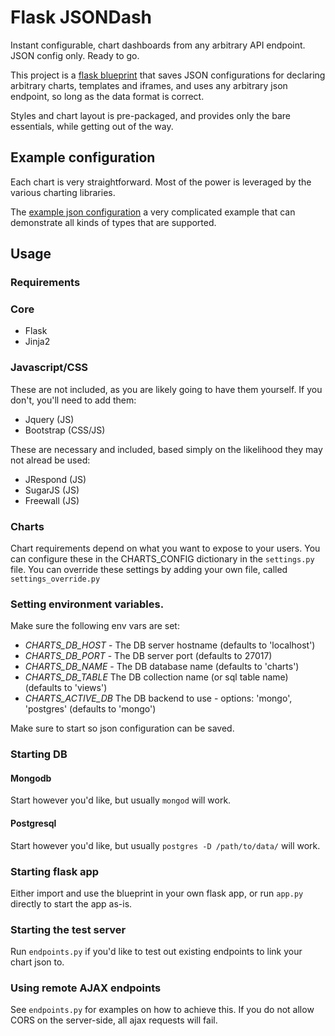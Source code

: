 # Flask JSONDash

Instant configurable, chart dashboards from any arbitrary API endpoint. JSON config only. Ready to go.

This project is a [flask blueprint](http://flask.pocoo.org/docs/0.10/blueprints/) that saves JSON configurations for declaring arbitrary charts, templates and iframes, and uses any arbitrary json endpoint, so long as the data format is correct.

Styles and chart layout is pre-packaged, and provides only the bare essentials, while getting out of the way.

## Example configuration

Each chart is very straightforward. Most of the power is leveraged by the various charting libraries.

The [example json configuration](example.json) a very complicated example that can demonstrate all kinds of types that are supported.

## Usage

### Requirements

### Core

* Flask
* Jinja2

### Javascript/CSS

These are not included, as you are likely going to have them yourself. If you don't, you'll need to add them:

* Jquery (JS)
* Bootstrap (CSS/JS)

These are necessary and included, based simply on the likelihood they may not alread be used:

* JRespond (JS)
* SugarJS (JS)
* Freewall (JS)

### Charts

Chart requirements depend on what you want to expose to your users. You can configure these in the CHARTS_CONFIG dictionary in the `settings.py` file. You can override these settings by adding your own file, called `settings_override.py`

### Setting environment variables.

Make sure the following env vars are set:

* *CHARTS_DB_HOST* - The DB server hostname (defaults to 'localhost')
* *CHARTS_DB_PORT* - The DB server port (defaults to 27017)
* *CHARTS_DB_NAME* - The DB database name (defaults to 'charts')
* *CHARTS_DB_TABLE* The DB collection name (or sql table name) (defaults to 'views')
* *CHARTS_ACTIVE_DB* The DB backend to use - options: 'mongo', 'postgres' (defaults to 'mongo')

Make sure to start so json configuration can be saved.

### Starting DB

#### Mongodb

Start however you'd like, but usually `mongod` will work.

#### Postgresql

Start however you'd like, but usually `postgres -D /path/to/data/` will work.

### Starting flask app

Either import and use the blueprint in your own flask app, or run `app.py` directly to start the app as-is.

### Starting the test server

Run `endpoints.py` if you'd like to test out existing endpoints to link your chart json to.

### Using remote AJAX endpoints

See `endpoints.py` for examples on how to achieve this. If you do not allow CORS on the server-side, all ajax requests will fail.
